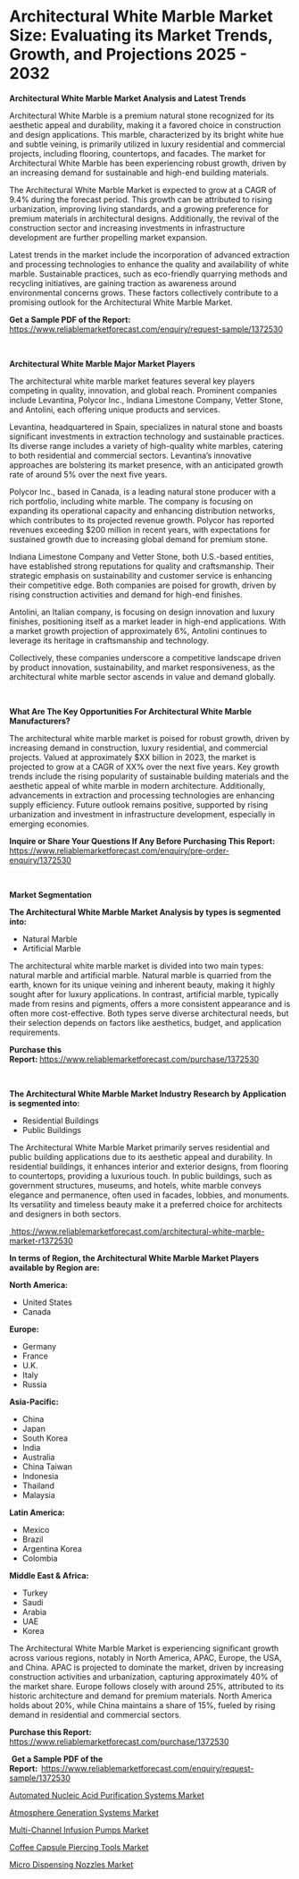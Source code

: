 <p><h1>Architectural White Marble Market Size: Evaluating its Market Trends, Growth, and Projections 2025 - 2032</h1></p><p><strong>Architectural White Marble Market Analysis and Latest Trends</strong></p>
<p><p>Architectural White Marble is a premium natural stone recognized for its aesthetic appeal and durability, making it a favored choice in construction and design applications. This marble, characterized by its bright white hue and subtle veining, is primarily utilized in luxury residential and commercial projects, including flooring, countertops, and facades. The market for Architectural White Marble has been experiencing robust growth, driven by an increasing demand for sustainable and high-end building materials.</p><p>The Architectural White Marble Market is expected to grow at a CAGR of 9.4% during the forecast period. This growth can be attributed to rising urbanization, improving living standards, and a growing preference for premium materials in architectural designs. Additionally, the revival of the construction sector and increasing investments in infrastructure development are further propelling market expansion. </p><p>Latest trends in the market include the incorporation of advanced extraction and processing technologies to enhance the quality and availability of white marble. Sustainable practices, such as eco-friendly quarrying methods and recycling initiatives, are gaining traction as awareness around environmental concerns grows. These factors collectively contribute to a promising outlook for the Architectural White Marble Market.</p></p>
<p><strong>Get a Sample PDF of the Report:&nbsp;</strong> <a href="https://www.reliablemarketforecast.com/enquiry/request-sample/1372530?utm_campaign=1141&utm_medium=2&utm_source=Github&utm_content=ia&utm_term=22032025&utm_id=architectural-white-marble">https://www.reliablemarketforecast.com/enquiry/request-sample/1372530</a></p>
<p>&nbsp;</p>
<p><strong>Architectural White Marble Major Market Players</strong></p>
<p><p>The architectural white marble market features several key players competing in quality, innovation, and global reach. Prominent companies include Levantina, Polycor Inc., Indiana Limestone Company, Vetter Stone, and Antolini, each offering unique products and services.</p><p>Levantina, headquartered in Spain, specializes in natural stone and boasts significant investments in extraction technology and sustainable practices. Its diverse range includes a variety of high-quality white marbles, catering to both residential and commercial sectors. Levantina’s innovative approaches are bolstering its market presence, with an anticipated growth rate of around 5% over the next five years.</p><p>Polycor Inc., based in Canada, is a leading natural stone producer with a rich portfolio, including white marble. The company is focusing on expanding its operational capacity and enhancing distribution networks, which contributes to its projected revenue growth. Polycor has reported revenues exceeding $200 million in recent years, with expectations for sustained growth due to increasing global demand for premium stone.</p><p>Indiana Limestone Company and Vetter Stone, both U.S.-based entities, have established strong reputations for quality and craftsmanship. Their strategic emphasis on sustainability and customer service is enhancing their competitive edge. Both companies are poised for growth, driven by rising construction activities and demand for high-end finishes.</p><p>Antolini, an Italian company, is focusing on design innovation and luxury finishes, positioning itself as a market leader in high-end applications. With a market growth projection of approximately 6%, Antolini continues to leverage its heritage in craftsmanship and technology.</p><p>Collectively, these companies underscore a competitive landscape driven by product innovation, sustainability, and market responsiveness, as the architectural white marble sector ascends in value and demand globally.</p></p>
<p>&nbsp;</p>
<p><strong>What Are The Key Opportunities For Architectural White Marble Manufacturers?</strong></p>
<p><p>The architectural white marble market is poised for robust growth, driven by increasing demand in construction, luxury residential, and commercial projects. Valued at approximately $XX billion in 2023, the market is projected to grow at a CAGR of XX% over the next five years. Key growth trends include the rising popularity of sustainable building materials and the aesthetic appeal of white marble in modern architecture. Additionally, advancements in extraction and processing technologies are enhancing supply efficiency. Future outlook remains positive, supported by rising urbanization and investment in infrastructure development, especially in emerging economies.</p></p>
<p><strong>Inquire or Share Your Questions If Any Before Purchasing This Report:</strong> <a href="https://www.reliablemarketforecast.com/enquiry/pre-order-enquiry/1372530?utm_campaign=1141&utm_medium=2&utm_source=Github&utm_content=ia&utm_term=22032025&utm_id=architectural-white-marble">https://www.reliablemarketforecast.com/enquiry/pre-order-enquiry/1372530</a></p>
<p>&nbsp;</p>
<p><strong>Market Segmentation</strong></p>
<p><strong>The Architectural White Marble Market Analysis by types is segmented into:</strong></p>
<p><ul><li>Natural Marble</li><li>Artificial Marble</li></ul></p>
<p><p>The architectural white marble market is divided into two main types: natural marble and artificial marble. Natural marble is quarried from the earth, known for its unique veining and inherent beauty, making it highly sought after for luxury applications. In contrast, artificial marble, typically made from resins and pigments, offers a more consistent appearance and is often more cost-effective. Both types serve diverse architectural needs, but their selection depends on factors like aesthetics, budget, and application requirements.</p></p>
<p><strong>Purchase this Report:&nbsp;</strong><a href="https://www.reliablemarketforecast.com/purchase/1372530?utm_campaign=1141&utm_medium=2&utm_source=Github&utm_content=ia&utm_term=22032025&utm_id=architectural-white-marble">https://www.reliablemarketforecast.com/purchase/1372530</a></p>
<p>&nbsp;</p>
<p><strong>The Architectural White Marble Market Industry Research by Application is segmented into:</strong></p>
<p><ul><li>Residential Buildings</li><li>Public Buildings</li></ul></p>
<p><p>The Architectural White Marble Market primarily serves residential and public building applications due to its aesthetic appeal and durability. In residential buildings, it enhances interior and exterior designs, from flooring to countertops, providing a luxurious touch. In public buildings, such as government structures, museums, and hotels, white marble conveys elegance and permanence, often used in facades, lobbies, and monuments. Its versatility and timeless beauty make it a preferred choice for architects and designers in both sectors.</p></p>
<p><a href="https://www.reliablemarketforecast.com/architectural-white-marble-market-r1372530?utm_campaign=1141&utm_medium=2&utm_source=Github&utm_content=ia&utm_term=22032025&utm_id=architectural-white-marble">&nbsp;https://www.reliablemarketforecast.com/architectural-white-marble-market-r1372530</a></p>
<p><strong>In terms of Region, the Architectural White Marble Market Players available by Region are:</strong></p>
<p>
    <p> <strong> North America: </strong>
        <ul>
            <li>United States</li>
            <li>Canada</li>
        </ul>
        </p> 
    <p> <strong> Europe: </strong>
        <ul>
            <li>Germany</li>
            <li>France</li>
            <li>U.K.</li>
            <li>Italy</li>
            <li>Russia</li>
        </ul>
        </p> 
    <p> <strong> Asia-Pacific: </strong>
        <ul>
            <li>China</li>
            <li>Japan</li>
            <li>South Korea</li>
            <li>India</li>
            <li>Australia</li>
            <li>China Taiwan</li>
            <li>Indonesia</li>
            <li>Thailand</li>
            <li>Malaysia</li>
        </ul>
        </p> 
    <p> <strong> Latin America: </strong>
        <ul>
            <li>Mexico</li>
            <li>Brazil</li>
            <li>Argentina Korea</li>
            <li>Colombia</li>
        </ul>
        </p> 
    <p> <strong> Middle East & Africa: </strong>
        <ul>
            <li>Turkey</li>
            <li>Saudi</li>
            <li>Arabia</li>
            <li>UAE</li>
            <li>Korea</li>
        </ul>
    </p>
    </p>
<p><p>The Architectural White Marble Market is experiencing significant growth across various regions, notably in North America, APAC, Europe, the USA, and China. APAC is projected to dominate the market, driven by increasing construction activities and urbanization, capturing approximately 40% of the market share. Europe follows closely with around 25%, attributed to its historic architecture and demand for premium materials. North America holds about 20%, while China maintains a share of 15%, fueled by rising demand in residential and commercial sectors.</p></p>
<p><strong>Purchase this Report: </strong><a href="https://www.reliablemarketforecast.com/purchase/1372530?utm_campaign=1141&utm_medium=2&utm_source=Github&utm_content=ia&utm_term=22032025&utm_id=architectural-white-marble">https://www.reliablemarketforecast.com/purchase/1372530</a></p>
<p>&nbsp;<strong>Get a Sample PDF of the Report:&nbsp;&nbsp;</strong><a href="https://www.reliablemarketforecast.com/enquiry/request-sample/1372530?utm_campaign=1141&utm_medium=2&utm_source=Github&utm_content=ia&utm_term=22032025&utm_id=architectural-white-marble">https://www.reliablemarketforecast.com/enquiry/request-sample/1372530</a></p>
<p><strong></strong></p>
<p><p><a href="https://github.com/thapabylers2/Market-Research-Report-List-1/blob/main/automated-nucleic-acid-purification-systems-market.md?utm_campaign=1141&utm_medium=2&utm_source=Github&utm_content=ia&utm_term=22032025&utm_id=architectural-white-marble">Automated Nucleic Acid Purification Systems Market</a></p><p><a href="https://github.com/ryantindyaiz/Market-Research-Report-List-1/blob/main/atmosphere-generation-systems-market.md?utm_campaign=1141&utm_medium=2&utm_source=Github&utm_content=ia&utm_term=22032025&utm_id=architectural-white-marble">Atmosphere Generation Systems Market</a></p><p><a href="https://github.com/motosyuliq/Market-Research-Report-List-1/blob/main/multi-channel-infusion-pumps-market.md?utm_campaign=1141&utm_medium=2&utm_source=Github&utm_content=ia&utm_term=22032025&utm_id=architectural-white-marble">Multi-Channel Infusion Pumps Market</a></p><p><a href="https://github.com/muskoaizahfi/Market-Research-Report-List-1/blob/main/coffee-capsule-piercing-tools-market.md?utm_campaign=1141&utm_medium=2&utm_source=Github&utm_content=ia&utm_term=22032025&utm_id=architectural-white-marble">Coffee Capsule Piercing Tools Market</a></p><p><a href="https://github.com/lotoahshaiek/Market-Research-Report-List-1/blob/main/micro-dispensing-nozzles-market.md?utm_campaign=1141&utm_medium=2&utm_source=Github&utm_content=ia&utm_term=22032025&utm_id=architectural-white-marble">Micro Dispensing Nozzles Market</a></p></p>